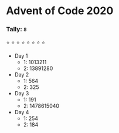 # Advent of Code 2020

### Tally: ```8```
:star: :star: :star: :star: :star: :star: :star: :star:

- Day 1
    - 1: 1013211
    - 2: 13891280
- Day 2
    - 1: 564
    - 2: 325
- Day 3
    - 1: 191
    - 2: 1478615040
- Day 4
    - 1: 254
    - 2: 184